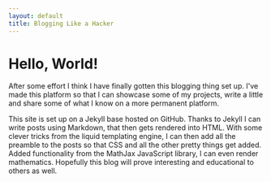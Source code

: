 ```yaml
---
layout: default 
title: Blogging Like a Hacker
---
```


Hello, World!
=============

After some effort I think I have finally gotten this blogging thing set up.  I've made this platform so that I can showcase some of my projects, write a little and share some of what I know on a more permanent platform.

This site is set up on a Jekyll base hosted on GitHub.  Thanks to Jekyll I can write posts using Markdown, that then gets rendered into HTML.  With some clever tricks from the liquid templating engine, I can then add all the preamble to the posts so that CSS and all the other pretty things get added. Added functionality from the MathJax JavaScript library, I can even render mathematics.  Hopefully this blog will prove interesting and educational to others as well.

